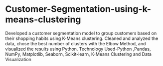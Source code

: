 # Customer-Segmentation-using-k-means-clustering

Developed a customer segmentation model to group customers based on their shopping habits 
using K-Means clustering. Cleaned and analyzed the data, chose the best number of clusters 
with the Elbow Method, and visualized the results using Python. 
Technology Used-Python ,Pandas, NumPy, Matplotlib, Seaborn, Scikit-learn, K-Means 
Clustering and  Data Visualization 
